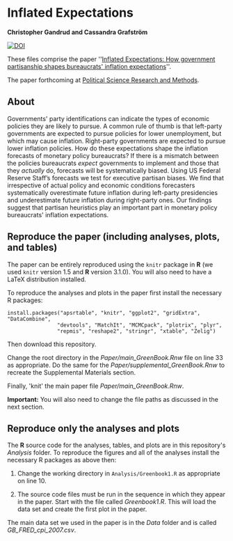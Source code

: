 # Inflated Expectations

**Christopher Gandrud and Cassandra Grafström**

[![DOI](https://zenodo.org/badge/5350/christophergandrud/GreenBook.png)](http://dx.doi.org/10.5281/zenodo.11320)

These files comprise the paper ''[Inflated Expectations:
How government
partisanship shapes bureaucrats' inflation
expectations](http://ssrn.com/abstract=2125283)''.

The paper forthcoming at [Political Science
Research and Methods](http://journals.cambridge.org/action/displayJournal?jid=RAM).

## About

Governments' party identifications can indicate the types of economic
policies they are likely to pursue. A common rule of thumb is that
left-party governments are expected to pursue policies for lower
unemployment, but which may cause inflation. Right-party governments
are expected to pursue lower inflation policies. How do these
expectations shape the inflation forecasts of monetary policy
bureaucrats? If there is a mismatch between the policies bureaucrats
*expect* governments to implement and those that they *actually* do,
forecasts will be systematically biased. Using US Federal Reserve
Staff’s forecasts we test for executive partisan biases. We find that
irrespective of actual policy and economic conditions forecasters
systematically overestimate future inflation during left-party presidencies
and underestimate future inflation during right-party ones. Our findings
suggest that partisan heuristics play an important part in monetary
policy bureaucrats' inflation expectations.

## Reproduce the paper (including analyses, plots, and tables)

The paper can be entirely reproduced using the `knitr` package in **R**
(we used `knitr` version 1.5 and **R** version 3.1.0). You will also need
to have a LaTeX
distribution installed.

To reproduce the analyses and plots in the paper first install the necessary
R packages:

```{S}
install.packages("apsrtable", "knitr", "ggplot2", "gridExtra", "DataCombine",
                "devtools", "MatchIt", "MCMCpack", "plotrix", "plyr",
                "repmis", "reshape2", "stringr", "xtable", "Zelig")
```

Then download this repository.

Change the root directory in the *Paper/main_GreenBook.Rnw* file on line 33 as appropriate. Do the same for the *Paper/supplemental_GreenBook.Rnw* to recreate the Supplemental Materials section.

Finally, 'knit' the main paper file *Paper/main_GreenBook.Rnw*.

**Important:** You will also need to change the file paths as discussed in the next section.

## Reproduce only the analyses and plots

The **R** source code for the analyses, tables, and plots are in this
repository's *Analysis* folder. To reproduce the figures and all of the
analyses install the necessary R packages as above then:

1. Change the working directory in `Analysis/Greenbook1.R` as 
appropriate on line 10.

2. The source code files must be run in the sequence in which they appear in the
paper. Start with the file called *Greenbook1.R*. This will load the data set
and create the first plot in the paper.

The main data set we used in the paper is in the *Data* folder and is called
*GB_FRED_cpi_2007.csv*.
